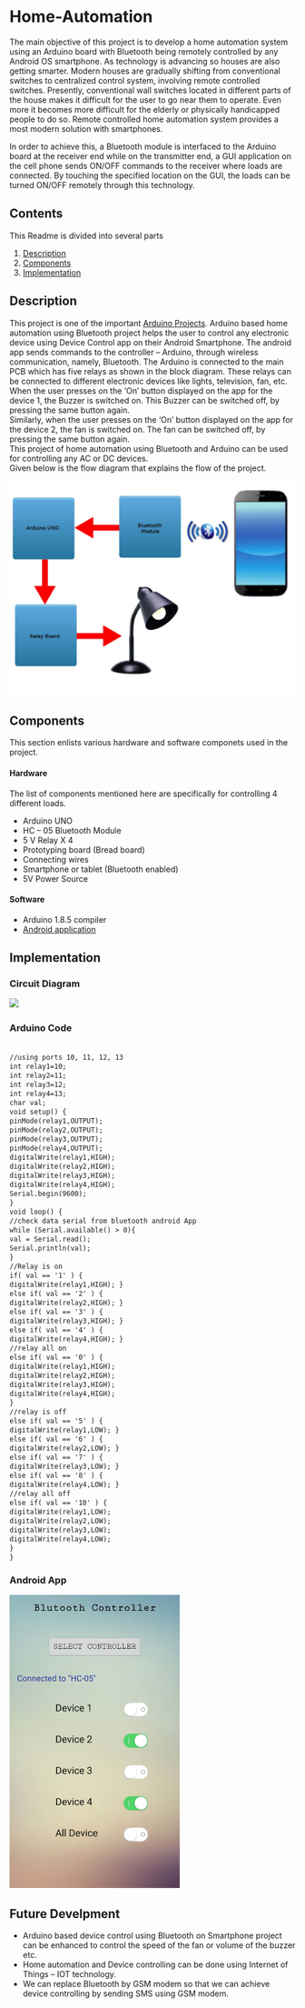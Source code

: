 Home-Automation
=====
The main objective of this project is to develop a home automation system using an Arduino board with Bluetooth being remotely controlled by any Android OS smartphone. As technology is advancing so houses are also getting smarter. Modern houses are gradually shifting from conventional switches to centralized control system, involving remote controlled switches. Presently, conventional wall switches located in different parts of the house makes it difficult for the user to go near them to operate. Even more it becomes more difficult for the elderly or physically handicapped people to do so. Remote controlled home automation system provides a most modern solution with smartphones. 

In order to achieve this, a Bluetooth module is interfaced to the Arduino board at the receiver end while on the transmitter end, a GUI application on the cell phone sends ON/OFF commands to the receiver where loads are connected. By touching the specified location on the GUI, the loads can be turned ON/OFF remotely through this technology.

Contents
--------
This Readme is divided into several parts
1. [Description](#description)
2. [Components](#components)
3. [Implementation](#implementation)


<a name="description">Description</a>
---------
This project is one of the important <a href = "https://www.projectsof8051.com/arduino-projects/">Arduino Projects</a>. Arduino based home automation using Bluetooth project helps the user to control any electronic device using Device Control app on their Android Smartphone. The android app sends commands to the controller – Arduino, through wireless communication, namely, Bluetooth. The Arduino is connected to the main PCB which has five relays as shown in the block diagram. These relays can be connected to different electronic devices like lights, television, fan, etc.  
When the user presses on the ‘On’ button displayed on the app for the device 1, the Buzzer is switched on. This Buzzer can be switched off, by pressing the same button again.  
Similarly, when the user presses on the ‘On’ button displayed on the app for the device 2, the fan is switched on. The fan can be switched off, by pressing the same button again.  
This project of home automation using Bluetooth and Arduino can be used for controlling any AC or DC devices.  
Given below is the flow diagram that explains the flow of the project.

<img src = "https://github.com/aagarwal1012/Home-Automation/blob/master/Images/diagram.jpg">  


<a name="components">Components</a>
---------
This section enlists various hardware and software componets used in the project.

#### Hardware
The list of components mentioned here are specifically for controlling 4 different loads.

- Arduino UNO
- HC – 05 Bluetooth Module
- 5 V Relay X 4
- Prototyping board (Bread board)
- Connecting wires
- Smartphone or tablet (Bluetooth enabled)
- 5V Power Source

#### Software

- Arduino 1.8.5 compiler
- [Android application](#app)



<a name="implementation">Implementation</a>
---------
### Circuit Diagram  

<img src = "https://github.com/aagarwal1012/Home-Automation/blob/master/Images/circuit_diagram.png" >  

### Arduino Code 

```

//using ports 10, 11, 12, 13
int relay1=10;
int relay2=11;
int relay3=12;
int relay4=13;
char val;
void setup() {
pinMode(relay1,OUTPUT);
pinMode(relay2,OUTPUT);
pinMode(relay3,OUTPUT);
pinMode(relay4,OUTPUT);
digitalWrite(relay1,HIGH);
digitalWrite(relay2,HIGH);
digitalWrite(relay3,HIGH);
digitalWrite(relay4,HIGH);
Serial.begin(9600);
}
void loop() {
//check data serial from bluetooth android App
while (Serial.available() > 0){
val = Serial.read();
Serial.println(val);
}
//Relay is on
if( val == '1' ) {
digitalWrite(relay1,HIGH); }
else if( val == '2' ) {
digitalWrite(relay2,HIGH); }
else if( val == '3' ) {
digitalWrite(relay3,HIGH); }
else if( val == '4' ) {
digitalWrite(relay4,HIGH); }
//relay all on
else if( val == '0' ) {
digitalWrite(relay1,HIGH);
digitalWrite(relay2,HIGH);
digitalWrite(relay3,HIGH);
digitalWrite(relay4,HIGH);
}
//relay is off
else if( val == '5' ) {
digitalWrite(relay1,LOW); }
else if( val == '6' ) {
digitalWrite(relay2,LOW); }
else if( val == '7' ) {
digitalWrite(relay3,LOW); }
else if( val == '8' ) {
digitalWrite(relay4,LOW); }
//relay all off
else if( val == '10' ) {
digitalWrite(relay1,LOW);
digitalWrite(relay2,LOW);
digitalWrite(relay3,LOW);
digitalWrite(relay4,LOW);
}
}

```


### Android App  

<img src = "https://github.com/aagarwal1012/Home-Automation/blob/master/Images/app_screenshot.png" width = "300">


Future Develpment
---------  

- Arduino based device control using Bluetooth on Smartphone project can be enhanced to control the speed of the fan or volume of the buzzer etc.
- Home automation and Device controlling can be done using Internet of Things – IOT technology.
- We can replace Bluetooth by GSM modem so that we can achieve device controlling by sending SMS using GSM modem.


